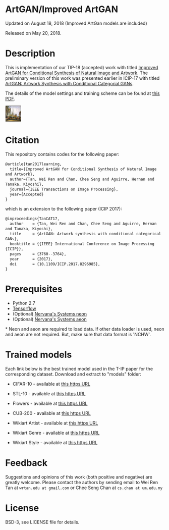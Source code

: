 # ArtGAN/Improved ArtGAN

Updated on August 18, 2018 (Improved ArtGan models are included)

Released on May 20, 2018.

# Description

This is implementation of our TIP-18 (accepted) work with titled [Improved ArtGAN for Conditional Synthesis of Natural Image and Artwork](https://arxiv.org/abs/1708.09533). The preliminary version of this work was presented earlier in ICIP-17 with titled [ArtGAN: Artwork Synthesis with Conditional Categorial GANs](https://arxiv.org/abs/1702.03410). 

The details of the model settings and training scheme can be found at [this PDF](http://cs-chan.com/doc/ArtGAN_supp.pdf).

<img src="artgan.gif" width="10%">

# Citation
This repository contains codes for the following paper:

```
@article{tan2017learning,
  title={Improved ArtGAN for Conditional Synthesis of Natural Image and Artwork},
  author={Tan, Wei Ren and Chan, Chee Seng and Aguirre, Hernan and Tanaka, Kiyoshi},
  journal={IEEE Transactions on Image Processing},
  year={Accepted}
}
```
which is an extension to the following paper (ICIP 2017): 
```
@inproceedings{TanCAT17,
  author    = {Tan, Wei Ren and Chan, Chee Seng and Aguirre, Hernan and Tanaka, Kiyoshi},
  title     = {ArtGAN: Artwork synthesis with conditional categorical GANs},
  booktitle = {{IEEE} International Conference on Image Processing {ICIP}},
  pages     = {3760--3764},
  year      = {2017},
  doi       = {10.1109/ICIP.2017.8296985},
}
```

# Prerequisites
- Python 2.7
- [Tensorflow](https://github.com/tensorflow/tensorflow.git)
- (Optional) [Nervana's Systems neon](https://github.com/NervanaSystems/neon.git)
- (Optional) [Nervana's Systems aeon](https://github.com/NervanaSystems/aeon.git)

\* Neon and aeon are required to load data. If other data loader is used, neon and aeon are not required. But, make sure that data format is 'NCHW'.

# Trained models

Each link below is the best trained model used in the T-IP paper for the corresponding dataset. Download and extract to "models" folder:

- CIFAR-10 - available at [this https URL](http://www.cs-chan.com/source/ArtGAN/CIFAR64GANAE.zip)

- STL-10 - available at [this https URL](http://www.cs-chan.com/source/ArtGAN/STL128GANAE.zip)

- Flowers - available at [this https URL](http://www.cs-chan.com/source/ArtGAN/Flower128GANAE.zip)

- CUB-200 - available at [this https URL](http://www.cs-chan.com/source/ArtGAN/CUB128GANAE.zip)

- Wikiart Artist - available at [this https URL](http://www.cs-chan.com/source/ArtGAN/Artist128GANAE.zip)

- Wikiart Genre - available at [this https URL](http://www.cs-chan.com/source/ArtGAN/Genre128GANAE.zip)

- Wikiart Style - available at [this https URL](http://www.cs-chan.com/source/ArtGAN/Style128GANAE.zip)

# Feedback
Suggestions and opinions of this work (both positive and negative) are greatly welcome. Please contact the authors by sending email to Wei Ren Tan at `wrtan.edu at gmail.com` or Chee Seng Chan at `cs.chan at um.edu.my`

# License
BSD-3, see LICENSE file for details.

